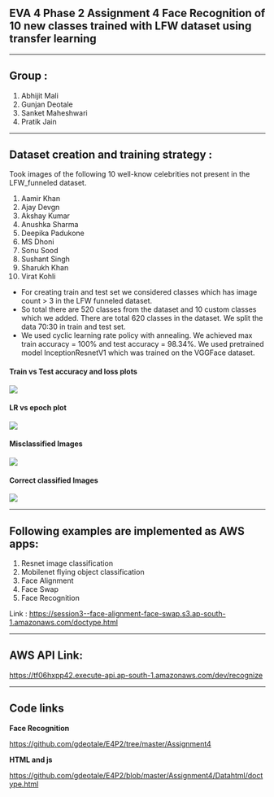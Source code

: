 ## EVA 4 Phase 2 Assignment 4 Face Recognition of 10 new classes trained with LFW dataset using transfer learning
------------------------------------------------------------------------------------------------------------

## Group : 
1. Abhijit Mali
2. Gunjan Deotale
3. Sanket Maheshwari
4. Pratik Jain

----------------------
## Dataset creation and training strategy :

Took images of the following 10 well-know celebrities not present in the LFW_funneled dataset.
1. Aamir Khan
2. Ajay Devgn
3. Akshay Kumar
4. Anushka Sharma
5. Deepika Padukone
6. MS Dhoni
7. Sonu Sood
8. Sushant Singh
9. Sharukh Khan
10. Virat Kohli

*  For creating train and test set we considered classes which has image count > 3 in the LFW funneled dataset.
*  So total there are 520 classes from the dataset and 10 custom classes which we added. There are total 620 classes in the dataset. We split the data 70:30 in train and test set.
*  We used cyclic learning rate policy with annealing. We achieved max train accuracy = 100% and test accuracy = 98.34%. We used pretrained model InceptionResnetV1 which was trained on the VGGFace dataset.

#### Train vs Test accuracy and loss plots

![](https://github.com/gdeotale/E4P2/blob/master/Assignment4/ReadmeImages/Accuracyplot.png)

#### LR vs epoch plot

![](https://github.com/gdeotale/E4P2/blob/master/Assignment4/ReadmeImages/lrvsepoch.png)

#### Misclassified Images

![](https://github.com/gdeotale/E4P2/blob/master/Assignment4/ReadmeImages/missclassified.jpg)

#### Correct classified Images

![](https://github.com/gdeotale/E4P2/blob/master/Assignment4/ReadmeImages/correct_classified.jpg)

---------------------------------------------------------------------------------------------------------------------------
## Following examples are implemented as AWS apps:
1. Resnet image classification
2. Mobilenet flying object classification
3. Face Alignment
4. Face Swap
5. Face Recognition

Link : https://session3--face-alignment-face-swap.s3.ap-south-1.amazonaws.com/doctype.html

----------------------------------------------------------------------------------------------------------------------------
## AWS API Link:

https://tf06hxpp42.execute-api.ap-south-1.amazonaws.com/dev/recognize

-----------------------------------------------------------------------------------------------------------------------------
## Code links
**Face Recognition**

https://github.com/gdeotale/E4P2/tree/master/Assignment4

**HTML and js**

https://github.com/gdeotale/E4P2/blob/master/Assignment4/Datahtml/doctype.html
